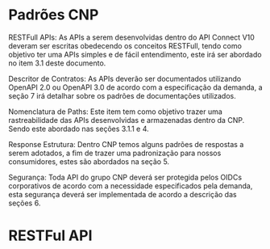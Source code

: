 # Padrões CNP

RESTFull APIs: As APIs a serem desenvolvidas dentro do API Connect V10 deveram ser escritas
obedecendo os conceitos RESTFull, tendo como objetivo ter uma APIs simples e de fácil
entendimento, este irá ser abordado no item 3.1 deste documento.

Descritor de Contratos: As APIs deverão ser documentados utilizando OpenAPI 2.0 ou OpenAPI
3.0 de acordo com a especificação da demanda, a seção 7 irá detalhar sobre os padrões de
documentações utilizados.

Nomenclatura de Paths: Este item tem como objetivo trazer uma rastreabilidade das APIs
desenvolvidas e armazenadas dentro da CNP. Sendo este abordado nas seções 3.1.1 e 4.

Response Estrutura: Dentro CNP temos alguns padrões de respostas a serem adotados, a fim de
trazer uma padronização para nossos consumidores, estes são abordados na seção 5.

Segurança: Toda API do grupo CNP deverá ser protegida pelos OIDCs corporativos de acordo
com a necessidade especificados pela demanda, esta segurança deverá ser implementada de
acordo a descrição das seções 6.

# RESTFul API

